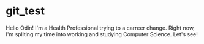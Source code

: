 # git_test
Hello Odin!
I'm a Health Professional trying to a carreer change. Right now, I'm spliting my time 
into working and studying Computer Science.
Let's see!